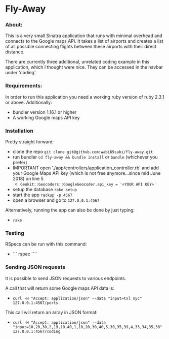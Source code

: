 # Fly-Away

### About:

This is a very small Sinatra application that runs with minimal overhead and connects to the Google maps API. It takes a list of airports and creates a list of all possible connecting flights between these airports with their direct distance.

There are currently three additional, unrelated coding example in this application, which I thought were nice. They can be accessed in the navbar under 'coding'.

### Requirements:

In order to run this application you need a working ruby version of ruby 2.3.1 or above. Additionally:
- bundler version 1.16.1 or higher
- A working Google maps API key

### Installation

Pretty straight forward:

- clone the repo ``` git clone git@github.com:wabi69sabi/fly-away.git ```
- run bundler ``` cd fly-away && bundle install ``` or ``` bundle ``` (whichever you prefer)
- IMPORTANT open './app/controllers/application_controller.rb' and add your Google Maps API key (which is not free anymore...since mid June 2018) on line 5
  * ``` Geokit::Geocoders::GoogleGeocoder.api_key = '<YOUR API KEY>' ```
- setup the database ``` rake setup ```
- start the app ``` rackup -p 4567 ```
- open a browser and go to ``` 127.0.0.1:4567 ```

Alternatively, running the app can also be done by just typing:

- ``` rake ```

### Testing

RSpecs can be run with this command:

- ``` rspec ````

### Sending JSON requests

It is possible to send JSON requests to various endpoints.

A call that will return some Google maps API data is:

- ``` curl -H "Accept: application/json" --data "input=txl nyc" 127.0.0.1:4567/ports ```

This call will return an array in JSON format:

- ``` curl -H "Accept: application/json" --data "input=10,20,30,2,19,10,40,1,10,20,30,40,5,30,35,39,4,33,34,35,38" 127.0.0.1:4567/coding ```
